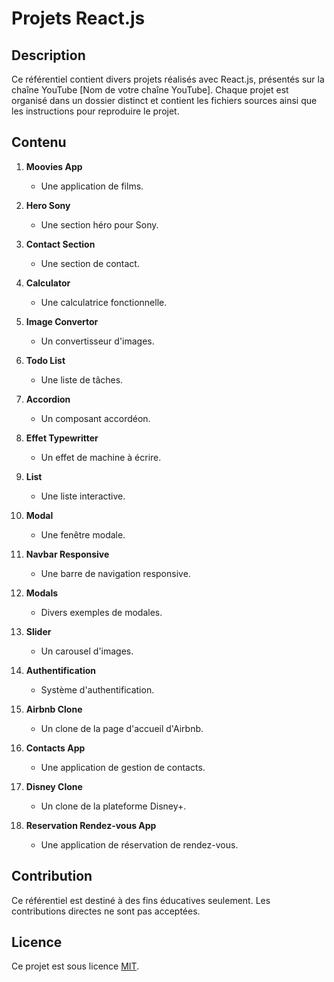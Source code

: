 # Projets React.js

## Description
Ce référentiel contient divers projets réalisés avec React.js, présentés sur la chaîne YouTube [Nom de votre chaîne YouTube]. Chaque projet est organisé dans un dossier distinct et contient les fichiers sources ainsi que les instructions pour reproduire le projet.

## Contenu

1. **Moovies App**
   - Une application de films.

2. **Hero Sony**
   - Une section héro pour Sony.

3. **Contact Section**
   - Une section de contact.

4. **Calculator**
   - Une calculatrice fonctionnelle.

5. **Image Convertor**
   - Un convertisseur d'images.

6. **Todo List**
   - Une liste de tâches.

7. **Accordion**
   - Un composant accordéon.

8. **Effet Typewritter**
   - Un effet de machine à écrire.

9. **List**
   - Une liste interactive.

10. **Modal**
    - Une fenêtre modale.

11. **Navbar Responsive**
    - Une barre de navigation responsive.

12. **Modals**
    - Divers exemples de modales.

13. **Slider**
    - Un carousel d'images.

14. **Authentification**
    - Système d'authentification.

15. **Airbnb Clone**
    - Un clone de la page d'accueil d'Airbnb.

16. **Contacts App**
    - Une application de gestion de contacts.

17. **Disney Clone**
    - Un clone de la plateforme Disney+.

18. **Reservation Rendez-vous App**
    - Une application de réservation de rendez-vous.

## Contribution
Ce référentiel est destiné à des fins éducatives seulement. Les contributions directes ne sont pas acceptées.

## Licence
Ce projet est sous licence [MIT](LICENSE).
